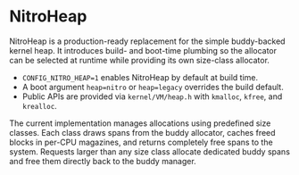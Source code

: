 # NitroHeap

NitroHeap is a production-ready replacement for the simple buddy-backed kernel
heap. It introduces build- and boot-time plumbing so the allocator can be
selected at runtime while providing its own size-class allocator.

* `CONFIG_NITRO_HEAP=1` enables NitroHeap by default at build time.
* A boot argument `heap=nitro` or `heap=legacy` overrides the build default.
* Public APIs are provided via `kernel/VM/heap.h` with `kmalloc`, `kfree`, and
  `krealloc`.

The current implementation manages allocations using predefined size classes.
Each class draws spans from the buddy allocator, caches freed blocks in per-CPU
magazines, and returns completely free spans to the system. Requests larger than
any size class allocate dedicated buddy spans and free them directly back to the
buddy manager.
